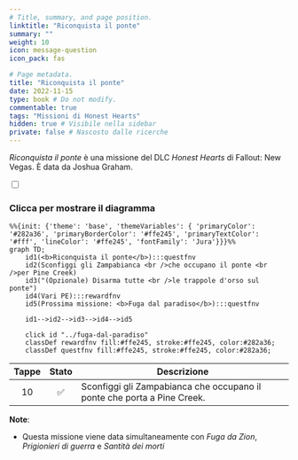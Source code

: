 ```yaml
---
# Title, summary, and page position.
linktitle: "Riconquista il ponte"
summary: ""
weight: 10
icon: message-question
icon_pack: fas

# Page metadata.
title: "Riconquista il ponte"
date: 2022-11-15
type: book # Do not modify.
commentable: true
tags: "Missioni di Honest Hearts"
hidden: true # Visibile nella sidebar
private: false # Nascosto dalle ricerche
---
```


<div class="fnv">


*Riconquista il ponte* è una missione del DLC *Honest Hearts* di Fallout: New Vegas. È data da Joshua Graham.


<section class="chart-collapse">
<input type="checkbox" name="collapse2" id="handle2">
<h3 class="handle">
<label for="handle2">Clicca per mostrare il diagramma</label>
</h3>
<div class="content">

```mermaid
%%{init: {'theme': 'base', 'themeVariables': { 'primaryColor': '#282a36', 'primaryBorderColor': '#ffe245', 'primaryTextColor': '#fff', 'lineColor': '#ffe245', 'fontFamily': 'Jura'}}}%%
graph TD;
    id1(<b>Riconquista il ponte</b>):::questfnv
    id2(Sconfiggi gli Zampabianca <br />che occupano il ponte <br />per Pine Creek)
    id3("(Opzionale) Disarma tutte <br />le trappole d'orso sul ponte")
    id4(Vari PE):::rewardfnv
    id5(Prossima missione: <b>Fuga dal paradiso</b>):::questfnv
    
    id1-->id2-->id3-->id4-->id5
    
    click id "../fuga-dal-paradiso"
    classDef rewardfnv fill:#ffe245, stroke:#ffe245, color:#282a36;
    classDef questfnv fill:#ffe245, stroke:#ffe245, color:#282a36;
```

</div>
</section>

| Tappe |       Stato        | Descrizione |
|:-----:|:------------------:| ----------- |
|                           10                          | :white_check_mark: | Sconfiggi gli Zampabianca che occupano il ponte che porta a Pine Creek.                                                                                                     |






**Note**:
- Questa missione viene data simultaneamente con *Fuga da Zion*, *Prigionieri di guerra* e *Santità dei morti*


</div>


